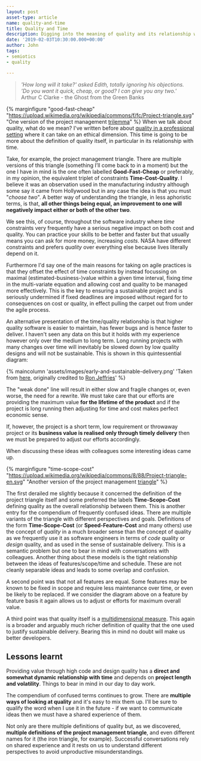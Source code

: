 ```yaml
---
layout: post
asset-type: article
name: quality-and-time
title: Quality and Time
description: Digging into the meaning of quality and its relationship with time.
date: '2019-02-03T10:30:00.000+00:00'
author: John
tags:
- semiotics
- quality

---
```


> *'How long will it take?' asked Edith, totally ignoring his objections. <br>
> ’Do you want it quick, cheap, or good? I can give you any two.'*<br> Arthur C Clarke - the Ghost from the Green Banks

{% marginfigure "good-fast-cheap" "https://upload.wikimedia.org/wikipedia/commons/f/fc/Project-triangle.svg" "One version of the project management [trilemma](https://en.wikipedia.org/wiki/Trilemma#The_project-management_trilemma)" %}
When we talk about quality, what do we mean? I've written before about [quality in a professional setting](the-good-programmer) where it can take on an ethical dimension. This time is going to be more about the definition of quality itself, in particular in its relationship with time. 

Take, for example, the project management triangle. There are multiple versions of this triangle (something I’ll come back to in a moment) but the one I have in mind is the one often labelled **Good-Fast-Cheap** or preferably, in my opinion, the equivalent triplet of constraints **Time-Cost-Quality**. I believe it was an observation used in the manufacturing industry although some say it came from Hollywood but in any case the idea is that you must "*choose two*". A better way of understanding the triangle, in less aphoristic terms, is that, **all other things being equal, an improvement to one will negatively impact either or both of the other two**. 

We see this, of course, throughout the software industry where *time* constraints very frequently have a serious negative impact on both cost and quality. You can practice your skills to be better and faster but that usually means you can ask for more money, increasing *costs*. NASA have different constraints and prefers *quality* over everything else because lives literally depend on it.

Furthermore I'd say one of the main reasons for taking on agile practices is that they offset the effect of time constraints by instead focussing on maximal (estimated-business-)value within a given time interval, fixing *time* in the multi-variate equation and allowing cost and quality to be managed more effectively. This is the key to ensuring a sustainable project and is seriously undermined if fixed deadlines are imposed without regard for to consequences on cost or quality, in effect pulling the carpet out from under the agile process.

An alternative presentation of the time/quality relationship is that higher quality software is easier to maintain, has fewer bugs and is hence faster to deliver. I haven't seen any data on this but it holds with my experience however only over the medium to long term. Long running projects with many changes over time will inevitably be slowed down by low quality designs and will not be sustainable. This is shown in this quintessential diagram:

{% maincolumn 'assets/images/early-and-sustainable-delivery.png' 'Taken from <a href="http://scrumreferencecard.com/scrum-reference-card/">here</a>, originally credited to <a href="https://twitter.com/RonJeffries">Ron Jeffries</a>' %}

The "weak done" line will result in either slow and fragile changes or, even worse, the need for a rewrite. We must take care that our efforts are providing the maximum value **for the lifetime of the product** and if the project is long running then adjusting for time and cost makes perfect economic sense.

If, however, the project is a short term, low requirement or throwaway project or its **business value is realised only through timely delivery** then we must be prepared to adjust our efforts accordingly.

When discussing these ideas with colleagues some interesting ideas came up.

{% marginfigure "time-scope-cost" "https://upload.wikimedia.org/wikipedia/commons/8/88/Project-triangle-en.svg" "Another version of the project management [triangle](https://en.wikipedia.org/wiki/Project_management_triangle)" %}

The first derailed me slightly because it concerned the definition of the project triangle itself and some preferred the labels **Time-Scope-Cost** defining quality as the overall relationship between them. This is another entry for the compendium of frequently confused ideas. There are multiple variants of the triangle with different perspectives and goals. Definitions of the form **Time-Scope-Cost** (or **Speed-Feature-Cost** and many others) use the concept of *quality* in a much broader sense than the concept of quality as we frequently use it as software engineers in terms of *code* quality or *design* quality, and as used in the sense of sustainable delivery. This is a semantic problem but one to bear in mind with conversations with colleagues. Another thing about these models is the tight relationship between the ideas of features/scope/time and schedule. These are not cleanly separable ideas and leads to some overlap and confusion.

A second point was that not all features are equal. Some features may be known to be fixed in scope and require less maintenance over time, or even be likely to be replaced. If we consider the diagram above on a feature by feature basis it again allows us to adjust or efforts for maximum overall value.

A third point was that quality itself is a [multidimensional measure](https://en.wikipedia.org/wiki/Eight_dimensions_of_quality). This again is a broader and arguably much richer definition of quality that the one used to justify sustainable delivery. Bearing this in mind no doubt will make us better developers.

## Lessons learnt
Providing value through high code and design quality has a **direct and somewhat dynamic relationship with time** and depends on **project length and volatility**. Things to bear in mind in our day to day work.

The compendium of confused terms continues to grow. There are **multiple ways of looking at quality** and it's easy to mix them up. I'll be sure to qualify the word when I use it in the future - if we want to communicate ideas then we must have a shared experience of them. 

Not only are there multiple definitions of quality but, as we discovered, **multiple definitions of the project management triangle**, and even different names for it (the iron triangle, for example). Successful conversations rely on shared experience and it rests on us to understand different perspectives to avoid unproductive misunderstandings.
